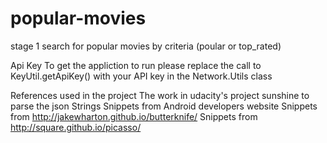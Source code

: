 # popular-movies 
stage 1
search for popular movies by criteria (poular or top_rated)

Api Key
To get the appliction to run please replace the call to KeyUtil.getApiKey() with your API key in the Network.Utils class


References used in the project 
The work in udacity's project sunshine to parse the json Strings
Snippets from Android developers website
Snippets from http://jakewharton.github.io/butterknife/
Snippets from http://square.github.io/picasso/

